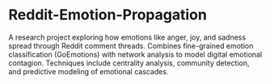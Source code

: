 # Reddit-Emotion-Propagation
A research project exploring how emotions like anger, joy, and sadness spread through Reddit comment threads. Combines fine-grained emotion classification (GoEmotions) with network analysis to model digital emotional contagion. Techniques include centrality analysis, community detection, and predictive modeling of emotional cascades.
